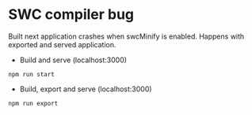 # SWC compiler bug

Built next application crashes when swcMinify is enabled. Happens with exported and served application.

- Build and serve (localhost:3000)

```console
npm run start
```

- Build, export and serve (localhost:3000)

```console
npm run export
```
